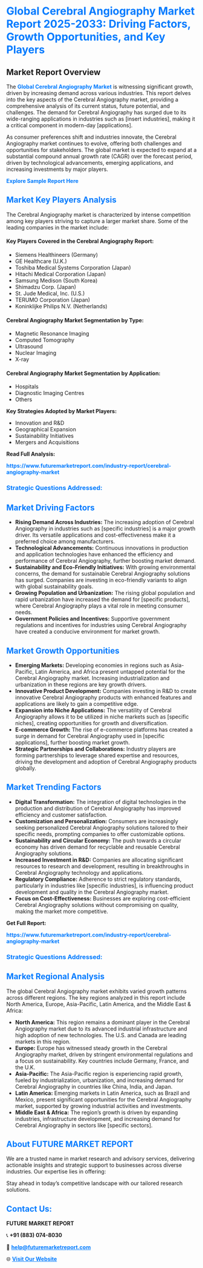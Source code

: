 <h1 style="color: #007BFF;">Global Cerebral Angiography Market Report 2025-2033: Driving Factors, Growth Opportunities, and Key Players</h1>

<section id="overview">
<h2>Market Report Overview</h2>
<p>The <a href="https://www.futuremarketreport.com/industry-report/cerebral-angiography-market" style="color: #007BFF; text-decoration: none;"><strong>Global Cerebral Angiography Market</strong></a> is witnessing significant growth, driven by increasing demand across various industries. This report delves into the key aspects of the Cerebral Angiography market, providing a comprehensive analysis of its current status, future potential, and challenges. The demand for Cerebral Angiography has surged due to its wide-ranging applications in industries such as [insert industries], making it a critical component in modern-day [applications].</p>
<p>As consumer preferences shift and industries innovate, the Cerebral Angiography market continues to evolve, offering both challenges and opportunities for stakeholders. The global market is expected to expand at a substantial compound annual growth rate (CAGR) over the forecast period, driven by technological advancements, emerging applications, and increasing investments by major players.</p>
</section>

<section id="overview">
<p><a href="https://www.futuremarketreport.com/request-sample/reportId=53870" style="color: #007BFF; text-decoration: none;"><strong>Explore Sample Report Here</strong></a></p>
</section>

<section id="key-players">
<h2 style="color: #007BFF;">Market Key Players Analysis</h2>
<p>The Cerebral Angiography market is characterized by intense competition among key players striving to capture a larger market share. Some of the leading companies in the market include:</p>
<h4>Key Players Covered in the Cerebral Angiography Report:</h4>
<ul><li>Siemens Healthineers (Germany)</li><li>GE Healthcare (U.K.)</li><li>Toshiba Medical Systems Corporation (Japan)</li><li>Hitachi Medical Corporation (Japan)</li><li>Samsung Medison (South Korea)</li><li>Shimadzu Corp. (Japan)</li><li>St. Jude Medical, Inc. (U.S.)</li><li>TERUMO Corporation (Japan)</li><li>Koninklijke Philips N.V. (Netherlands)</li></ul>
<h4>Cerebral Angiography Market Segmentation by Type:</h4>
<ul><li>Magnetic Resonance Imaging</li><li>Computed Tomography</li><li>Ultrasound</li><li>Nuclear Imaging</li><li>X-ray</li></ul>

<h4>Cerebral Angiography Market Segmentation by Application:</h4>
<ul><li>Hospitals</li><li>Diagnostic Imaging Centres</li><li>Others</li></ul>
<p><strong>Key Strategies Adopted by Market Players:</strong></p>
<ul>
<li>Innovation and R&D</li>
<li>Geographical Expansion</li>
<li>Sustainability Initiatives</li>
<li>Mergers and Acquisitions</li>
</ul>
</section>

<section>
<p><strong>Read Full Analysis: </strong></p><a href="https://www.futuremarketreport.com/industry-report/cerebral-angiography-market" style="color: #007BFF; text-decoration: none;"><strong>https://www.futuremarketreport.com/industry-report/cerebral-angiography-market</strong></a>
<h3 style="color: #007BFF;">Strategic Questions Addressed:</h3>
</section>

<section id="driving-factors">
<h2 style="color: #007BFF;">Market Driving Factors</h2>
<ul>
<li><strong>Rising Demand Across Industries:</strong> The increasing adoption of Cerebral Angiography in industries such as [specific industries] is a major growth driver. Its versatile applications and cost-effectiveness make it a preferred choice among manufacturers.</li>
<li><strong>Technological Advancements:</strong> Continuous innovations in production and application technologies have enhanced the efficiency and performance of Cerebral Angiography, further boosting market demand.</li>
<li><strong>Sustainability and Eco-Friendly Initiatives:</strong> With growing environmental concerns, the demand for sustainable Cerebral Angiography solutions has surged. Companies are investing in eco-friendly variants to align with global sustainability goals.</li>
<li><strong>Growing Population and Urbanization:</strong> The rising global population and rapid urbanization have increased the demand for [specific products], where Cerebral Angiography plays a vital role in meeting consumer needs.</li>
<li><strong>Government Policies and Incentives:</strong> Supportive government regulations and incentives for industries using Cerebral Angiography have created a conducive environment for market growth.</li>
</ul>
</section>

<section id="growth-opportunities">
<h2 style="color: #007BFF;">Market Growth Opportunities</h2>
<ul>
<li><strong>Emerging Markets:</strong> Developing economies in regions such as Asia-Pacific, Latin America, and Africa present untapped potential for the Cerebral Angiography market. Increasing industrialization and urbanization in these regions are key growth drivers.</li>
<li><strong>Innovative Product Development:</strong> Companies investing in R&D to create innovative Cerebral Angiography products with enhanced features and applications are likely to gain a competitive edge.</li>
<li><strong>Expansion into Niche Applications:</strong> The versatility of Cerebral Angiography allows it to be utilized in niche markets such as [specific niches], creating opportunities for growth and diversification.</li>
<li><strong>E-commerce Growth:</strong> The rise of e-commerce platforms has created a surge in demand for Cerebral Angiography used in [specific applications], further boosting market growth.</li>
<li><strong>Strategic Partnerships and Collaborations:</strong> Industry players are forming partnerships to leverage shared expertise and resources, driving the development and adoption of Cerebral Angiography products globally.</li>
</ul>
</section>

<section id="trending-factors">
<h2 style="color: #007BFF;">Market Trending Factors</h2>
<ul>
<li><strong>Digital Transformation:</strong> The integration of digital technologies in the production and distribution of Cerebral Angiography has improved efficiency and customer satisfaction.</li>
<li><strong>Customization and Personalization:</strong> Consumers are increasingly seeking personalized Cerebral Angiography solutions tailored to their specific needs, prompting companies to offer customizable options.</li>
<li><strong>Sustainability and Circular Economy:</strong> The push towards a circular economy has driven demand for recyclable and reusable Cerebral Angiography solutions.</li>
<li><strong>Increased Investment in R&D:</strong> Companies are allocating significant resources to research and development, resulting in breakthroughs in Cerebral Angiography technology and applications.</li>
<li><strong>Regulatory Compliance:</strong> Adherence to strict regulatory standards, particularly in industries like [specific industries], is influencing product development and quality in the Cerebral Angiography market.</li>
<li><strong>Focus on Cost-Effectiveness:</strong> Businesses are exploring cost-efficient Cerebral Angiography solutions without compromising on quality, making the market more competitive.</li>
</ul>
</section>

<section>
<p><strong>Get Full Report: </strong></p><a href="https://www.futuremarketreport.com/industry-report/cerebral-angiography-market" style="color: #007BFF; text-decoration: none;"><strong>https://www.futuremarketreport.com/industry-report/cerebral-angiography-market</strong></a>
<h3 style="color: #007BFF;">Strategic Questions Addressed:</h3>
</section>


<section id="regional-analysis">
<h2 style="color: #007BFF;">Market Regional Analysis</h2>
<p>The global Cerebral Angiography market exhibits varied growth patterns across different regions. The key regions analyzed in this report include North America, Europe, Asia-Pacific, Latin America, and the Middle East & Africa:</p>
<ul>
<li><strong>North America:</strong> This region remains a dominant player in the Cerebral Angiography market due to its advanced industrial infrastructure and high adoption of new technologies. The U.S. and Canada are leading markets in this region.</li>
<li><strong>Europe:</strong> Europe has witnessed steady growth in the Cerebral Angiography market, driven by stringent environmental regulations and a focus on sustainability. Key countries include Germany, France, and the U.K.</li>
<li><strong>Asia-Pacific:</strong> The Asia-Pacific region is experiencing rapid growth, fueled by industrialization, urbanization, and increasing demand for Cerebral Angiography in countries like China, India, and Japan.</li>
<li><strong>Latin America:</strong> Emerging markets in Latin America, such as Brazil and Mexico, present significant opportunities for the Cerebral Angiography market, supported by growing industrial activities and investments.</li>
<li><strong>Middle East & Africa:</strong> The region’s growth is driven by expanding industries, infrastructure development, and increasing demand for Cerebral Angiography in sectors like [specific sectors].</li>
</ul>
</section>

<footer>
<h2 style="color: #007BFF;">About FUTURE MARKET REPORT</h2>
<p>We are a trusted name in market research and advisory services, delivering actionable insights and strategic support to businesses across diverse industries. Our expertise lies in offering:</p>

<p>Stay ahead in today’s competitive landscape with our tailored research solutions.</p>

<h2 style="color: #007BFF;">Contact Us:</h2>
<p><strong>FUTURE MARKET REPORT</strong></p>
<p>📞 <strong>+91 (883) 074-8030</strong></p>
<p>📧 <strong><a href="mailto:help@futuremarketreport.com" style="color: #007BFF;">help@futuremarketreport.com</a></strong></p>
<p>🌐 <strong><a href="https://www.futuremarketreport.com/" style="color: #007BFF;">Visit Our Website</a></strong></p>
</footer>